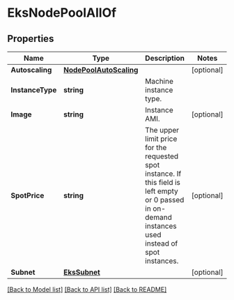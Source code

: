 # EksNodePoolAllOf

## Properties

Name | Type | Description | Notes
------------ | ------------- | ------------- | -------------
**Autoscaling** | [**NodePoolAutoScaling**](NodePoolAutoScaling.md) |  | [optional] 
**InstanceType** | **string** | Machine instance type. | 
**Image** | **string** | Instance AMI. | [optional] 
**SpotPrice** | **string** | The upper limit price for the requested spot instance. If this field is left empty or 0 passed in on-demand instances used instead of spot instances. | [optional] 
**Subnet** | [**EksSubnet**](EKSSubnet.md) |  | [optional] 

[[Back to Model list]](../README.md#documentation-for-models) [[Back to API list]](../README.md#documentation-for-api-endpoints) [[Back to README]](../README.md)


